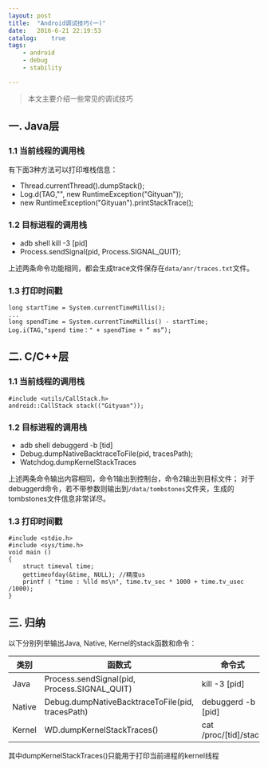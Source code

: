 ```yaml
---
layout: post
title:  "Android调试技巧(一)"
date:   2016-6-21 22:19:53
catalog:    true
tags:
    - android
    - debug
    - stability

---
```


> 本文主要介绍一些常见的调试技巧

## 一. Java层

### 1.1 当前线程的调用栈

有下面3种方法可以打印堆栈信息：

- Thread.currentThread().dumpStack(); 
- Log.d(TAG,"", new RuntimeException("Gityuan"));
- new RuntimeException("Gityuan").printStackTrace();

### 1.2 目标进程的调用栈

- adb shell kill -3 [pid]
- Process.sendSignal(pid, Process.SIGNAL_QUIT);

上述两条命令功能相同，都会生成trace文件保存在`data/anr/traces.txt`文件。

### 1.3 打印时间戳

	long startTime = System.currentTimeMillis();
	...
	long spendTime = System.currentTimeMillis() - startTime;
	Log.i(TAG,"spend time：" + spendTime + “ ms”);

## 二. C/C++层

### 1.1 当前线程的调用栈

    #include <utils/CallStack.h>
    android::CallStack stack(("Gityuan"));

### 1.2 目标进程的调用栈

- adb shell debuggerd -b [tid]
- Debug.dumpNativeBacktraceToFile(pid, tracesPath);
- Watchdog.dumpKernelStackTraces  

上述两条命令输出内容相同，命令1输出到控制台，命令2输出到目标文件；
对于debuggerd命令，若不带参数则输出到`/data/tombstones`文件夹，生成的tombstones文件信息非常详尽。

### 1.3 打印时间戳

	#include <stdio.h>
	#include <sys/time.h>
	void main ()
	{
	    struct timeval time;
	    gettimeofday(&time, NULL); //精度us
	    printf ( "time : %lld ms\n", time.tv_sec * 1000 + time.tv_usec /1000);
	}

## 三. 归纳

以下分别列举输出Java, Native, Kernel的stack函数和命令：

|类别|函数式|命令式|
|---|---|---|
|Java|Process.sendSignal(pid, Process.SIGNAL_QUIT)|kill -3 [pid]|
|Native|Debug.dumpNativeBacktraceToFile(pid, tracesPath)|debuggerd -b [pid]|
|Kernel|WD.dumpKernelStackTraces()|cat /proc/[tid]/stack|

其中dumpKernelStackTraces()只能用于打印当前进程的kernel线程
